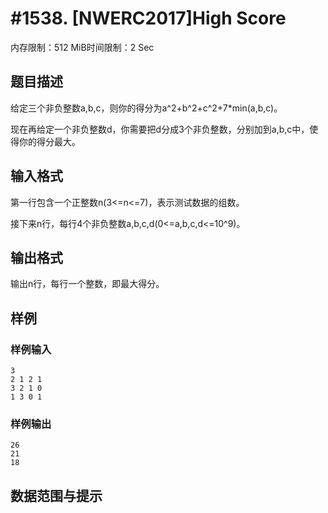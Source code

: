# #1538. [NWERC2017]High Score

内存限制：512 MiB时间限制：2 Sec

## 题目描述

给定三个非负整数a,b,c，则你的得分为a^2+b^2+c^2+7*min(a,b,c)。

现在再给定一个非负整数d，你需要把d分成3个非负整数，分别加到a,b,c中，使得你的得分最大。

## 输入格式

第一行包含一个正整数n(3<=n<=7)，表示测试数据的组数。

接下来n行，每行4个非负整数a,b,c,d(0<=a,b,c,d<=10^9)。

## 输出格式

输出n行，每行一个整数，即最大得分。

## 样例

### 样例输入

    
    3
    2 1 2 1
    3 2 1 0
    1 3 0 1
    

### 样例输出

    
    26
    21
    18
    

## 数据范围与提示
